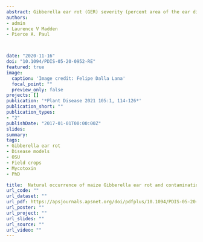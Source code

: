 ```yaml
---
abstract: Gibberella ear rot (GER) severity (percent area of the ear diseased) and associated grain contamination with mycotoxins were quantified in plots of 15 to 16 maize hybrids planted at 10 Ohio locations from 2015 to 2018. Deoxynivalenol (DON) was quantified in grain samples in all 4 years, whereas nivalenol, 3-acetyldeoxynivalenol, and 15-acetyldeoxynivalenol (15ADON) were quantified only in the last 2 years. Only DON and 15ADON were detected. The highest levels of GER and DON contamination were observed for 2018, followed by 2016 and 2017. No GER symptoms or DON were detected in 2015. Approximately 41% of the samples from asymptomatic ears had detectable levels of DON, and 7% of these samples from 2016 had DON > 5 ppm. Associations between DON contamination and 43 variables representing summaries of temperature (T), relative humidity (RH), rainfall (R), surface wetness, and T-RH combinations for different window lengths and positions relative to R1 growth stage were quantified with Spearman correlation coefficients (r). Fifteen-day window lengths tended to show the highest correlations. Most of the variables based on T, R, RH, and T-RH were significantly correlated with DON for the 15-day window, as well as other windows. For moisture-related variables, there generally was a negative correlation before R1, changing to a positive correlation after R1. Results showed that GER and DON can be frequently found in Ohio maize fields, with the risk of DON being associated with multiple weather variables, particularly those representing combinations of T between 15 and 30°C and RH > 80 summarized during the 3 weeks after R1
authors:
- admin
- Laurence V Madden
- Pierce A. Paul



date: "2020-11-16"
doi: "10.1094/PDIS-05-20-0952-RE"
featured: true
image:
  caption: 'Image credit: Felipe Dalla Lana'
  focal_point: ""
  preview_only: false
projects: []
publication: '*Plant Disease 2021 105:1, 114-126*'
publication_short: ""
publication_types:
- "2"
publishDate: "2017-01-01T00:00:00Z"
slides: 
summary:
tags:
- Gibberella ear rot
- Disease models
- OSU
- Field crops
- Mycotoxin
- PhD

title:  Natural occurrence of maize Gibberella ear rot and contamination of grain with mycotoxins in association with weather variables
url_code: ""
url_dataset: ""
url_pdf: https://apsjournals.apsnet.org/doi/pdfplus/10.1094/PDIS-05-20-0952-RE 
url_poster: ""
url_project: ""
url_slides: ""
url_source: ""
url_video: ""
---
```



